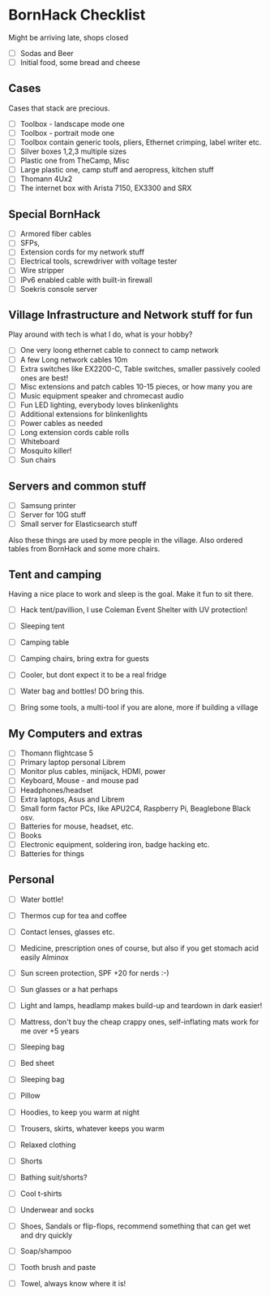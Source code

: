 # BornHack Checklist

Might be arriving late, shops closed
- [ ] Sodas and Beer
- [ ] Initial food, some bread and cheese

## Cases

Cases that stack are precious.

- [ ] Toolbox - landscape mode one
- [ ] Toolbox - portrait mode one
- [ ] Toolbox contain generic tools, pliers, Ethernet crimping, label writer etc.
- [ ] Silver boxes 1,2,3 multiple sizes
- [ ] Plastic one from TheCamp, Misc
- [ ] Large plastic one, camp stuff and aeropress, kitchen stuff
- [ ] Thomann 4Ux2
- [ ] The internet box with Arista 7150, EX3300 and SRX

## Special BornHack

- [ ] Armored fiber cables
- [ ] SFPs,
- [ ] Extension cords for my network stuff
- [ ] Electrical tools, screwdriver with voltage tester
- [ ] Wire stripper
- [ ] IPv6 enabled cable with built-in firewall
- [ ] Soekris console server

## Village Infrastructure and Network stuff for fun

Play around with tech is what I do, what is your hobby?

- [ ] One very loong ethernet cable to connect to camp network
- [ ] A few Long network cables 10m
- [ ] Extra switches like EX2200-C, Table switches, smaller passively cooled ones are best!
- [ ] Misc extensions and patch cables 10-15 pieces, or how many you are
- [ ] Music equipment speaker and chromecast audio
- [ ] Fun LED lighting, everybody loves blinkenlights
- [ ] Additional extensions for blinkenlights
- [ ] Power cables as needed
- [ ] Long extension cords cable rolls
- [ ] Whiteboard
- [ ] Mosquito killer!
- [ ] Sun chairs

## Servers and common stuff
- [ ] Samsung printer
- [ ] Server for 10G stuff
- [ ] Small server for Elasticsearch stuff

Also these things are used by more people in the village. Also ordered tables from BornHack and some more chairs.

## Tent and camping

Having a nice place to work and sleep is the goal. Make it fun to sit there.

- [ ] Hack tent/pavillion, I use Coleman Event Shelter with UV protection!
- [ ] Sleeping tent
- [ ] Camping table
- [ ] Camping chairs, bring extra for guests
- [ ] Cooler, but dont expect it to be a real fridge
- [ ] Water bag and bottles! DO bring this.
- [ ] Bring some tools, a multi-tool if you are alone, more if building a village


## My Computers and extras

- [ ] Thomann flightcase 5
- [ ] Primary laptop personal Librem
- [ ] Monitor plus cables, minijack, HDMI, power
- [ ] Keyboard, Mouse - and mouse pad
- [ ] Headphones/headset
- [ ] Extra laptops, Asus and Librem
- [ ] Small form factor PCs, like APU2C4, Raspberry Pi, Beaglebone Black osv.
- [ ] Batteries for mouse, headset, etc.
- [ ] Books
- [ ] Electronic equipment, soldering iron, badge hacking etc.
- [ ] Batteries for things

## Personal

- [ ] Water bottle!
- [ ] Thermos cup for tea and coffee

- [ ] Contact lenses, glasses etc.
- [ ] Medicine, prescription ones of course, but also if you get stomach acid easily Alminox
- [ ] Sun screen protection, SPF +20 for nerds :-)
- [ ] Sun glasses or a hat perhaps
- [ ] Light and lamps, headlamp makes build-up and teardown in dark easier!
- [ ] Mattress, don't buy the cheap crappy ones, self-inflating mats work for me over +5 years
- [ ] Sleeping bag
- [ ] Bed sheet
- [ ] Sleeping bag
- [ ] Pillow
- [ ] Hoodies, to keep you warm at night
- [ ] Trousers, skirts, whatever keeps you warm
- [ ] Relaxed clothing
- [ ] Shorts
- [ ] Bathing suit/shorts?
- [ ] Cool t-shirts
- [ ] Underwear and socks
- [ ] Shoes, Sandals or flip-flops, recommend something that can get wet and dry quickly
- [ ] Soap/shampoo
- [ ] Tooth brush and paste
- [ ] Towel, always know where it is!
